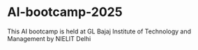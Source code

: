 # AI-bootcamp-2025
This AI bootcamp is  held at GL Bajaj Institute of Technology and Management by NIELIT Delhi
